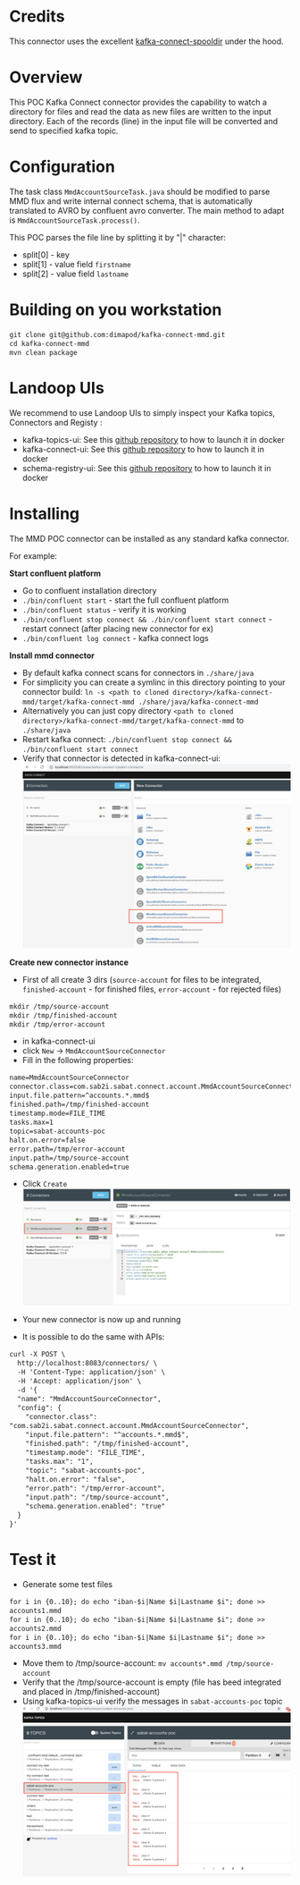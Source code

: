 # Credits

This connector uses the excellent [kafka-connect-spooldir](https://github.com/jcustenborder/kafka-connect-spooldir) under the hood. 


# Overview

This POC Kafka Connect connector provides the capability to watch a directory for files and read the data as new files are
written to the input directory. Each of the records (line) in the input file will be converted and send to specified kafka topic. 

# Configuration

The task class `MmdAccountSourceTask.java` should be modified to parse MMD flux and write internal connect schema, that is automatically translated to AVRO by confluent avro converter. 
The main method to adapt is `MmdAccountSourceTask.process()`.


This POC parses the file line by splitting it by "|" character:
* split[0] - key
* split[1] - value field `firstname`
* split[2] - value field `lastname`

# Building on you workstation

```
git clone git@github.com:dimapod/kafka-connect-mmd.git
cd kafka-connect-mmd
mvn clean package
```

# Landoop UIs

We recommend to use Landoop UIs to simply inspect your Kafka topics, Connectors and Registy :

* kafka-topics-ui: See this [github repository](https://github.com/Landoop/kafka-topics-ui) to how to launch it in docker 
* kafka-connect-ui: See this [github repository](https://github.com/Landoop/kafka-connect-ui) to how to launch it in docker 
* schema-registry-ui: See this [github repository](https://github.com/Landoop/schema-registry-ui) to how to launch it in docker 

# Installing

The MMD POC connector can be installed as any standard kafka connector.

For example:

**Start confluent platform**
* Go to confluent installation directory
* `./bin/confluent start`  - start the full confluent platform
* `./bin/confluent status` - verify it is working
* `./bin/confluent stop connect && ./bin/confluent start connect` - restart connect (after placing new connector for ex)
* `./bin/confluent log connect` - kafka connect logs
 
**Install mmd connector**
* By default kafka connect scans for connectors in `./share/java`  
* For simplicity you can create a symlinc in this directory pointing to your connector build: 
   `ln -s <path to cloned directory>/kafka-connect-mmd/target/kafka-connect-mmd ./share/java/kafka-connect-mmd`
* Alternatively you can just copy directory `<path to cloned directory>/kafka-connect-mmd/target/kafka-connect-mmd` to `./share/java`
* Restart kafka connect: `./bin/confluent stop connect && ./bin/confluent start connect`
* Verify that connector is detected in kafka-connect-ui:
![Create New Connector](./docs/MMD1.png)

**Create new connector instance**
* First of all create 3 dirs (`source-account` for files to be integrated, `finished-account` - for finished files, `error-account` - for rejected files)
```
mkdir /tmp/source-account
mkdir /tmp/finished-account
mkdir /tmp/error-account
```
* in kafka-connect-ui
* click `New` -> `MmdAccountSourceConnector`
* Fill in the following properties:
```
name=MmdAccountSourceConnector
connector.class=com.sab2i.sabat.connect.account.MmdAccountSourceConnector
input.file.pattern=^accounts.*.mmd$
finished.path=/tmp/finished-account
timestamp.mode=FILE_TIME
tasks.max=1
topic=sabat-accounts-poc
halt.on.error=false
error.path=/tmp/error-account
input.path=/tmp/source-account
schema.generation.enabled=true
```  
* Click `Create`
![Create New Connector](docs/MMD2.png)
* Your new connector is now up and running

* It is possible to do the same with APIs:
```
curl -X POST \
  http://localhost:8083/connectors/ \
  -H 'Content-Type: application/json' \
  -H 'Accept: application/json' \
  -d '{
  "name": "MmdAccountSourceConnector",
  "config": {
    "connector.class": "com.sab2i.sabat.connect.account.MmdAccountSourceConnector",
    "input.file.pattern": "^accounts.*.mmd$",
    "finished.path": "/tmp/finished-account",
    "timestamp.mode": "FILE_TIME",
    "tasks.max": "1",
    "topic": "sabat-accounts-poc",
    "halt.on.error": "false",
    "error.path": "/tmp/error-account",
    "input.path": "/tmp/source-account",
    "schema.generation.enabled": "true"
  }
}'
```

# Test it
* Generate some test files
```
for i in {0..10}; do echo "iban-$i|Name $i|Lastname $i"; done >> accounts1.mmd
for i in {0..10}; do echo "iban-$i|Name $i|Lastname $i"; done >> accounts2.mmd
for i in {0..10}; do echo "iban-$i|Name $i|Lastname $i"; done >> accounts3.mmd
```
* Move them to /tmp/source-account: `mv accounts*.mmd /tmp/source-account`
* Verify that the /tmp/source-account is empty (file has beed integrated and placed in /tmp/finished-account)
* Using kafka-topics-ui verify the messages in `sabat-accounts-poc` topic
![Create New Connector](docs/MMD3.png)
